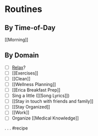 # Routines
## By Time-of-Day
[[Morning]]
## By Domain
- [ ] [Relax](bear://x-callback-url/open-note?id=4C98F639-57AB-4D75-8A84-B1167E7801E0-27230-0000075131133772)?
- [ ] [[Exercises]]
- [ ] [[Clean]]
- [ ] [[Wellness Planning]]
- [ ] [[Erica Breakfast Prep]]
- [ ] Sing a little ([[Song Lyrics]])
- [ ] [[Stay in touch with friends and family]]
- [ ] [[Stay Organized]]
- [ ] [[Work]]
- [ ] Organize [[Medical Knowledge]]

.
.
. 
#recipe